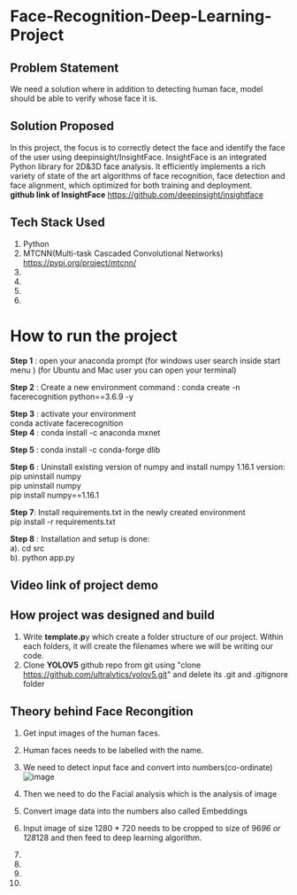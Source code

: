 
# Face-Recognition-Deep-Learning-Project

## Problem Statement

We need a solution where in addition to detecting human face, model should be able to verify whose face it is.


## Solution Proposed

In this project, the focus is to correctly detect the face and identify the face of the user using deepinsight/InsightFace.
InsightFace is an integrated Python library for 2D&3D face analysis. It efficiently implements a rich variety of state of the art algorithms of face recognition, face detection and face alignment, which optimized for both training and deployment. </br>
**github link of InsightFace** https://github.com/deepinsight/insightface

## Tech Stack Used
1. Python </br>
2. MTCNN(Multi-task Cascaded Convolutional Networks)  https://pypi.org/project/mtcnn/  </br>
3.
4.
5.
6.




# How to run the project
**Step 1** : open your anaconda prompt (for windows user search inside start menu )
                                   (for Ubuntu and Mac user you can open your terminal)

**Step 2** : Create a new environment
                command : conda create -n facerecognition python==3.6.9 -y </br>
                
**Step 3** : activate your environment  </br>
                conda activate facerecognition  </br>
**Step 4** : conda install -c anaconda mxnet </br>

**Step 5** : conda install -c conda-forge dlib </br>

**Step 6** : Uninstall existing version of numpy and install numpy 1.16.1 version: </br>
        pip uninstall numpy </br>
        pip uninstall numpy </br>
        pip install numpy==1.16.1 </br>

**Step 7**:  Install requirements.txt in the newly created environment</br>
         pip install -r requirements.txt</br>

**Step 8** : Installation and setup is done:</br>
         a).  cd src</br>
         b). python app.py</br>


## Video link of project demo


## How project was designed and build
1. Write **template.p**y which create a folder structure of our project. Within each folders, it will create the filenames where we will be writing our code. </br>
2. Clone **YOLOV5** github repo from git  using "clone https://github.com/ultralytics/yolov5.git" and delete its .git and .gitignore folder </br>

## Theory behind Face Recongition
1. Get input images of the human faces. </br>
2. Human faces needs to be labelled with the name. </br>
3. We need to detect input face and convert into numbers(co-ordinate) </br>![image](https://github.com/ravi0dubey/Face-Recognition-Deep-Learning-Project/assets/38419795/3b1032e8-b053-46a4-9d4a-028a40ed705c)
4. Then we need to do the Facial analysis which is the analysis of image
5. Convert image data into the numbers also called Embeddings
6.  Input image of size 1280 * 720 needs to be cropped to size of 96*96 or 128*128 and then feed to deep learning algorithm.
7.
8.
9. </br>




6.  </br>
